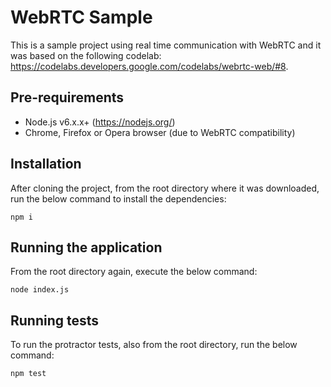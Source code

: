 # WebRTC Sample

This is a sample project using real time communication with WebRTC and it was based on the following codelab: https://codelabs.developers.google.com/codelabs/webrtc-web/#8.

## Pre-requirements

- Node.js v6.x.x+ (https://nodejs.org/)
- Chrome, Firefox or Opera browser (due to WebRTC compatibility)

## Installation

After cloning the project, from the root directory where it was downloaded, run the below command to install the dependencies:

`npm i`

## Running the application

From the root directory again, execute the below command:

`node index.js`

## Running tests

To run the protractor tests, also from the root directory, run the below command:

`npm test`
